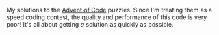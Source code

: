 My solutions to the [Advent of Code](https://adventofcode.com/) puzzles. Since I'm treating them as a speed coding contest, the quality and performance of this code is very poor! It's all about getting _a_ solution as quickly as possible.